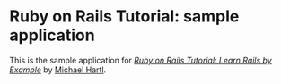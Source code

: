 # Ruby on Rails Tutorial: sample application
 
This is the sample application for 
[*Ruby on Rails Tutorial: Learn Rails by Example*](http://railstutorial.org/)
by [Michael Hartl](http://michaelhartl.com/).

